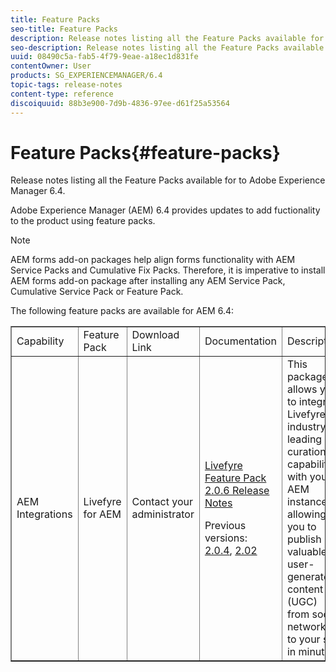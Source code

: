 ```yaml
---
title: Feature Packs
seo-title: Feature Packs
description: Release notes listing all the Feature Packs available for  to Adobe Experience Manager 6.4.
seo-description: Release notes listing all the Feature Packs available for  to Adobe Experience Manager 6.4.
uuid: 08490c5a-fab5-4f79-9eae-a18ec1d831fe
contentOwner: User
products: SG_EXPERIENCEMANAGER/6.4
topic-tags: release-notes
content-type: reference
discoiquuid: 88b3e900-7d9b-4836-97ee-d61f25a53564
---
```


# Feature Packs{#feature-packs}

Release notes listing all the Feature Packs available for  to Adobe Experience Manager 6.4.

Adobe Experience Manager (AEM) 6.4 provides updates to add fuctionality to the product using feature packs.

>[!NOTE]
>
>AEM forms add-on packages help align forms functionality with AEM Service Packs and Cumulative Fix Packs. Therefore, it is imperative to install AEM forms add-on package after installing any AEM Service Pack, Cumulative Service Pack or Feature Pack.

The following feature packs are available for AEM 6.4:

<table border="1" cellpadding="1" cellspacing="0" width="100%"> 
 <tbody>
  <tr>
   <td>Capability</td> 
   <td>Feature Pack</td> 
   <td>Download Link</td> 
   <td>Documentation</td> 
   <td>Description</td> 
  </tr>
  <tr>
   <td>AEM Integrations</td> 
   <td>Livefyre for AEM</td> 
   <td>Contact your administrator</td> 
   <td><p><a href="https://helpx.adobe.com/experience-manager/6-4/release-notes/livefyre-feature-pack-206.html">Livefyre Feature Pack 2.0.6 Release Notes</a></p> <p>Previous versions: <a href="https://helpx.adobe.com/experience-manager/6-3/release-notes/livefyre-feature-pack-204.html">2.0.4</a>, <a href="https://helpx.adobe.com/experience-manager/6-3/release-notes/livefyre-feature-pack202.html">2.02</a></p> </td> 
   <td>This package allows you to integrate Livefyre's industry-leading curation capabilities with your AEM instance, allowing you to publish valuable user-generated content (UGC) from social networks to your site in minutes.</td> 
  </tr>
 </tbody>
</table>

